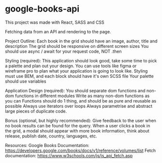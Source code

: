 # google-books-api

This project was made with React, SASS and CSS

Fetching data from an API and rendering to the page.


Project Outline:
Each book in the grid should have an image, author, title and description
The grid should be responsive on different screen sizes
You should use async / await for your request code, NOT .then

Styling (required):
This application should look good, take some time to pick a palette and plan out your design. You can use tools like figma or wireframe pro to plan what your application is going to look like.
Styling must use BEM, and each block should have it's own SCSS file
Your palette should use variables

Application Design (required):
You should separate dom functions and non-dom functions in different modules
Write as many non-dom functions as you can
Functions should do 1 thing, and should be as pure and reusable as possible
Always use iterators over loops
Always parametrise and abstract large pieces of duplicate code.

Bonus (optional, but highly recommended):
Give feedback to the user when no book results can be found for the query.
When a user clicks a book in the grid, a modal should appear with more book information, think about release, publish date, country, languages, etc.

Resources:
Google Books Documentation: https://developers.google.com/books/docs/v1/reference/volumes/list
Fetch documentation: https://www.w3schools.com/js/js_api_fetch.asp
